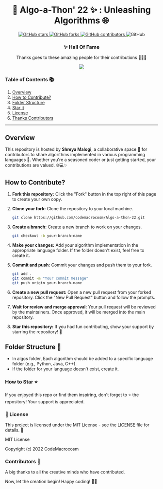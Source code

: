 

<div align="center">

# 🚀 Algo-a-Thon' 22 ✨ : Unleashing Algorithms 🌐

</div>
<p align="center">
  <a href="https://github.com/CodeMacrocosm/Algo-a-Thon-22/stargazers">
    <img src="https://img.shields.io/github/stars/CodeMacrocosm/Algo-a-Thon-22?style=flat-square" alt="GitHub stars">
  </a>
  <a href="https://github.com/CodeMacrocosm/Algo-a-Thon-22/network">
    <img src="https://img.shields.io/github/forks/CodeMacrocosm/Algo-a-Thon-22?style=flat-square" alt="GitHub forks">
  </a>
  <a href="https://github.com/codemacrocosm/Algo-a-Thon-22/graphs/contributors">
    <img src="https://img.shields.io/github/contributors/codemacrocosm/Algo-a-Thon-22.svg" alt="GitHub contributors">
  </a>
  <img src="https://img.shields.io/github/license/CodeMacrocosm/Algo-a-Thon-22" alt="GitHub">
</p>

<div align="center">

### ✨ Hall Of Fame

Thanks goes to these amazing people for their contributions 🎉🎉🎉

<a href="https://github.com/codeMacrocosm/Algo-a-Thon-22/graphs/contributors">
  <img src="https://contrib.rocks/image?repo=codeMacrocosm/Algo-a-Thon-22" />
</a>

</div>




### Table of Contents 📚

1. [Overview](#overview)
2. [How to Contribute?](#how-to-contribute)
3. [Folder Structure](https://github.com/CodeMacrocosm/Algo-a-Thon-22/edit/main/README.md#folder-structure-)
4. [Star it](#how-to-star-)
5. [License](#-license)
6. [Thanks Contributors](#contributors-)


---



## Overview

This repository is hosted by **Shreya Malogi**, a collaborative space 🚀 for contributors to share algorithms implemented in various programming languages 🌟. Whether you're a seasoned coder or just getting started, your contributions are valued. 🌐💻✨

## How to Contribute?

1. **Fork this repository:**
   Click the "Fork" button in the top right of this page to create your own copy.

2. **Clone your fork:**
   Clone the repository to your local machine.

   ```bash
   git clone https://github.com/codemacrocosm/Algo-a-thon-22.git
   ```

3. **Create a branch:**
   Create a new branch to work on your changes.

   ```bash
   git checkout -b your-branch-name
   ```

4. **Make your changes:**
   Add your algorithm implementation in the appropriate language folder. If the folder doesn't exist, feel free to create it.

5. **Commit and push:**
   Commit your changes and push them to your fork.

   ```bash
   git add .
   git commit -m "Your commit message"
   git push origin your-branch-name
   ```

6. **Create a new pull request:**
   Open a new pull request from your forked repository. Click the "New Pull Request" button and follow the prompts.

7. **Wait for review and merge approval:**
   Your pull request will be reviewed by the maintainers. Once approved, it will be merged into the main repository.

8. **Star this repository:**
   If you had fun contributing, show your support by starring the repository! 🌟

## Folder Structure 📂

- In algos folder, Each algorithm should be added to a specific language folder (e.g., Python, Java, C++).
- If the folder for your language doesn't exist, create it.


### How to Star ⭐

If you enjoyed this repo or find them inspiring, don't forget to ⭐ the repository! Your support is appreciated.

### 📄 License

This project is licensed under the MIT License - see the [LICENSE](LICENSE) file for details. 📜

MIT License

Copyright (c) 2022 CodeMacrocosm


### Contributors 🙌

A big thanks to all the creative minds who have contributed.

Now, let the creation begin! Happy coding! 🎨✨


